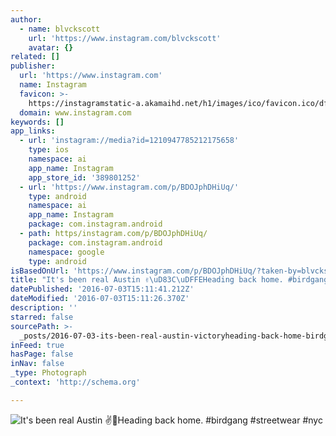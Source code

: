 ```yaml
---
author:
  - name: blvckscott
    url: 'https://www.instagram.com/blvckscott'
    avatar: {}
related: []
publisher:
  url: 'https://www.instagram.com'
  name: Instagram
  favicon: >-
    https://instagramstatic-a.akamaihd.net/h1/images/ico/favicon.ico/dfa85bb1fd63.ico
  domain: www.instagram.com
keywords: []
app_links:
  - url: 'instagram://media?id=1210947785212175658'
    type: ios
    namespace: ai
    app_name: Instagram
    app_store_id: '389801252'
  - url: 'https://www.instagram.com/p/BDOJphDHiUq/'
    type: android
    namespace: ai
    app_name: Instagram
    package: com.instagram.android
  - path: https/instagram.com/p/BDOJphDHiUq/
    package: com.instagram.android
    namespace: google
    type: android
isBasedOnUrl: 'https://www.instagram.com/p/BDOJphDHiUq/?taken-by=blvckscott'
title: "It's been real Austin ✌\uD83C\uDFFE️Heading back home. #birdgang #streetwear #nyc"
datePublished: '2016-07-03T15:11:41.212Z'
dateModified: '2016-07-03T15:11:26.370Z'
description: ''
starred: false
sourcePath: >-
  _posts/2016-07-03-its-been-real-austin-victoryheading-back-home-birdgang-stre.md
inFeed: true
hasPage: false
inNav: false
_type: Photograph
_context: 'http://schema.org'

---
```

![It's been real Austin ✌️Heading back home. #birdgang #streetwear #nyc](https://scontent.cdninstagram.com/t51.2885-15/s640x640/sh0.08/e35/12070683_986149281461823_669173262_n.jpg?ig_cache_key=MTIxMDk0Nzc4NTIxMjE3NTY1OA%3D%3D.2)
